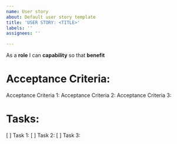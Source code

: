 ```yaml
---
name: User story
about: Default user story template
title: 'USER STORY: <TITLE>'
labels: ''
assignees: ''

---
```


As a **role** I can **capability** so that **benefit**


# Acceptance Criteria:
Acceptance Criteria 1:
Acceptance Criteria 2:
Acceptance Criteria 3:

# Tasks:
[ ] Task 1:
[ ] Task 2:
[ ] Task 3:
